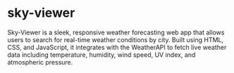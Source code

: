 # sky-viewer
Sky-Viewer is a sleek, responsive weather forecasting web app that allows users to search for real-time weather conditions by city. Built using HTML, CSS, and JavaScript, it integrates with the WeatherAPI to fetch live weather data including temperature, humidity, wind speed, UV index, and atmospheric pressure.
